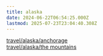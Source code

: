 ```yaml
---
title: alaska
date: 2024-06-22T06:54:25.000Z
lastmod: 2025-07-23T23:04:40.308Z
---
```

[travel/alaska/anchorage](/travel/alaska/anchorage)\
[travel/alaska/the mountains](/travel/alaska/the%20mountains)
